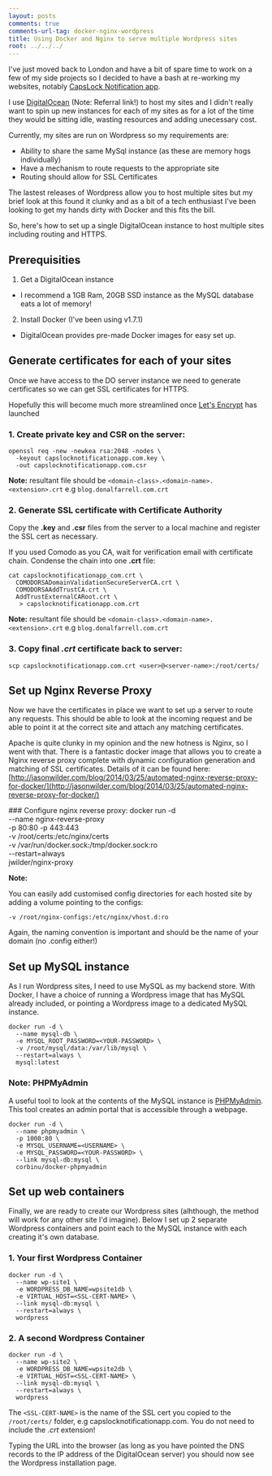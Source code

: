 ```yaml
---
layout: posts
comments: true
comments-url-tag: docker-nginx-wordpress
title: Using Docker and Nginx to serve multiple Wordpress sites
root: ../../../
---
```


I've just moved back to London and have a bit of spare time to work on a few of my side projects so I decided to have a bash at re-working my websites, notably [CapsLock Notification app](https://capslocknotificationapp.com/). 

I use [DigitalOcean](https://www.digitalocean.com/?refcode=aa14dbdbf224) (Note: Referral link!) to host my sites and I didn't really want to spin up new instances for each of my sites as for a lot of the time they would be sitting idle, wasting resources and adding unecessary cost.

Currently, my sites are run on Wordpress so my requirements are:

* Ability to share the same MySql instance (as these are memory hogs individually)
* Have a mechanism to route requests to the appropriate site
 * Routing should allow for SSL Certificates 

The lastest releases of Wordpress allow you to host multiple sites but my brief look at this found it clunky and as a bit of a tech enthusiast I've been looking to get my hands dirty with Docker and this fits the bill.

So, here's how to set up a single DigitalOcean instance to host multiple sites including routing and HTTPS.

## Prerequisities

1. Get a DigitalOcean instance
 * I recommend a 1GB Ram, 20GB SSD instance as the MySQL database eats a lot of memory!
2. Install Docker (I've been using v1.7.1)
 * DigitalOcean provides pre-made Docker images for easy set up.

## Generate certificates for each of your sites

Once we have access to the DO server instance we need to generate certificates so we can get SSL certificates for HTTPS.

Hopefully this will become much more streamlined once [Let's Encrypt](https://letsencrypt.org/) has launched

### 1. Create private key and CSR on the server:

    openssl req -new -newkea rsa:2048 -nodes \
      -keyout capslocknotificationapp.com.key \
      -out capslocknotificationapp.com.csr

  **Note:** resultant file should be `<domain-class>.<domain-name>.<extension>.crt` e.g `blog.donalfarrell.com.crt`

### 2. Generate SSL certificate with Certificate Authority

  Copy the __.key__ and __.csr__ files from the server to a local machine and register the SSL cert as necessary. 

  If you used Comodo as you CA, wait for verification email with certificate chain. Condense the chain into one __.crt__ file:

    cat capslocknotificationapp_com.crt \
      COMODORSADomainValidationSecureServerCA.crt \
      COMODORSAAddTrustCA.crt \
      AddTrustExternalCARoot.crt \
       > capslocknotificationapp.com.crt

  **Note:** resultant file should be `<domain-class>.<domain-name>.<extension>.crt` e.g `blog.donalfarrell.com.crt`

### 3. Copy final _.crt_ certificate back to server:

    scp capslocknotificationapp.com.crt <user>@<server-name>:/root/certs/


## Set up Nginx Reverse Proxy

Now we have the certificates in place we want to set up a server to route any requests. This should be able to look at the incoming request and be able to point it at the correct site and attach any matching certificates.

Apache is quite clunky in my opinion and the new hotness is Nginx, so I went with that. There is a fantastic docker image that allows you to create a Nginx reverse proxy complete with dynamic configuration generation and matching of SSL certificates. Details of it can be found here: [http://jasonwilder.com/blog/2014/03/25/automated-nginx-reverse-proxy-for-docker/](http://jasonwilder.com/blog/2014/03/25/automated-nginx-reverse-proxy-for-docker/)

### Configure nginx reverse proxy:
    docker run -d \
      --name nginx-reverse-proxy \
      -p 80:80 -p 443:443 \
      -v /root/certs:/etc/nginx/certs \
      -v /var/run/docker.sock:/tmp/docker.sock:ro \
      --restart=always \
      jwilder/nginx-proxy 

**Note:**

You can easily add customised config directories for each hosted site by adding a volume pointing to the configs:

    -v /root/nginx-configs:/etc/nginx/vhost.d:ro

Again, the naming convention is important and should be the name of your domain (no .config either!)


## Set up MySQL instance

As I run Wordpress sites, I need to use MySQL as my backend store. With Docker, I have a choice of running a Wordpress image that has MySQL already included, or pointing a Wordpress image to a dedicated MySQL instance. 

    docker run -d \
      --name mysql-db \
      -e MYSQL_ROOT_PASSWORD=<YOUR-PASSWORD> \
      -v /root/mysql/data:/var/lib/mysql \
      --restart=always \
      mysql:latest


### Note: PHPMyAdmin

A useful tool to look at the contents of the MySQL instance is [PHPMyAdmin](https://www.phpmyadmin.net/). This tool creates an admin portal that is accessible through a webpage.

    docker run -d \
      --name phpmyadmin \
      -p 1000:80 \
      -e MYSQL_USERNAME=<USERNAME> \
      -e MYSQL_PASSWORD=<YOUR-PASSWORD> \
      --link mysql-db:mysql \
      corbinu/docker-phpmyadmin


## Set up web containers

Finally, we are ready to create our Wordpress sites (alhthough, the method will work for any other site I'd imagine).
Below I set up 2 separate Wordpress containers and point each to the MySQL instance with each creating it's own database.

### 1. Your first Wordpress Container

    docker run -d \
      --name wp-site1 \
      -e WORDPRESS_DB_NAME=wpsite1db \
      -e VIRTUAL_HOST=<SSL-CERT-NAME> \
      --link mysql-db:mysql \
      --restart=always \
      wordpress

### 2. A second Wordpress Container

    docker run -d \
      --name wp-site2 \
      -e WORDPRESS_DB_NAME=wpsite2db \
      -e VIRTUAL_HOST=<SSL-CERT-NAME> \
      --link mysql-db:mysql \
      --restart=always \
      wordpress

The `<SSL-CERT-NAME>` is the name of the SSL cert you copied to the `/root/certs/` folder, e.g capslocknotificationapp.com. You do not need to include the _.crt_ extension!

Typing the URL into the browser (as long as you have pointed the DNS records to the IP address of the DigitalOcean server) you should now see the Wordpress installation page.

